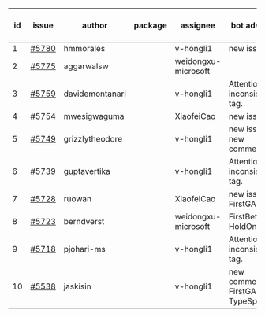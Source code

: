 | id | issue | author | package | assignee | bot advice | created date of issue | target release date | date from target |
| ------ | ------ | ------ | ------ | ------ | ------ | ------ | ------ | :-----: |
| 1 | [#5780](https://github.com/Azure/sdk-release-request/issues/5780) | hmmorales |  | v-hongli1 | new issue. | 12-11 | 12-27 |  |
| 2 | [#5775](https://github.com/Azure/sdk-release-request/issues/5775) | aggarwalsw |  | weidongxu-microsoft |  | 12-11 | 01-24 |  |
| 3 | [#5759](https://github.com/Azure/sdk-release-request/issues/5759) | davidemontanari |  | v-hongli1 | Attention to inconsistent tag. | 12-02 | 12-27 |  |
| 4 | [#5754](https://github.com/Azure/sdk-release-request/issues/5754) | mwesigwaguma |  | XiaofeiCao | new issue. | 12-02 | 12-27 |  |
| 5 | [#5749](https://github.com/Azure/sdk-release-request/issues/5749) | grizzlytheodore |  | v-hongli1 | new issue. new comment. | 11-25 | 12-27 |  |
| 6 | [#5739](https://github.com/Azure/sdk-release-request/issues/5739) | guptavertika |  | v-hongli1 | Attention to inconsistent tag. | 11-20 | 12-26 |  |
| 7 | [#5728](https://github.com/Azure/sdk-release-request/issues/5728) | ruowan |  | XiaofeiCao | new issue. FirstGA. | 11-15 | 12-26 |  |
| 8 | [#5723](https://github.com/Azure/sdk-release-request/issues/5723) | berndverst |  | weidongxu-microsoft | FirstBeta. HoldOn. | 11-15 | 12-27 |  |
| 9 | [#5718](https://github.com/Azure/sdk-release-request/issues/5718) | pjohari-ms |  | v-hongli1 | Attention to inconsistent tag. | 11-13 | 12-27 |  |
| 10 | [#5538](https://github.com/Azure/sdk-release-request/issues/5538) | jaskisin |  | v-hongli1 | new comment. FirstGA. TypeSpec. | 09-27 | 01-24 |  |
